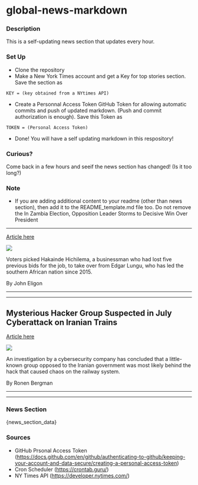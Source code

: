 # global-news-markdown

### Description 
This is a self-updating news section that updates every hour.

### Set Up 
* Clone the repository
* Make a New York Times account and get a Key for top stories section. Save the section as 
 ```
 KEY = (key obtained from a NYtimes API)
 ```
*  Create a Personnal Access Token GitHub Token for allowing automatic commits and push of updated markdown. (Push and commit authorization is enough). Save this Token as 
```
TOKEN = (Personal Access Token)
```
* Done! You will have a self updating markdown in this respository!

### Curious?
Come back in a few hours and seeif the news section has changed! (Is it too long?)

### Note
* If you are adding additional content to your readme (other than news section), then add it to the README_template.md file too. Do not remove the In Zambia Election, Opposition Leader Storms to Decisive Win Over President
---------------------------------------------------------------------------

[Article here](https://www.nytimes.com/2021/08/15/world/africa/zambia-presidential-election.html)

[![](https://static01.nyt.com/images/2021/08/15/world/15zambia-HFO1/merlin_193151412_5b65f048-cc23-4060-9808-ca57987467fe-superJumbo.jpg)](https://www.nytimes.com/2021/08/15/world/africa/zambia-presidential-election.html)

Voters picked Hakainde Hichilema, a businessman who had lost five previous bids for the job, to take over from Edgar Lungu, who has led the southern African nation since 2015.

By John Eligon

* * *

* * *

Mysterious Hacker Group Suspected in July Cyberattack on Iranian Trains
-----------------------------------------------------------------------

[Article here](https://www.nytimes.com/2021/08/14/world/middleeast/iran-trains-cyberattack.html)

[![](https://static01.nyt.com/images/2021/08/10/world/00Iran-Hack01/merlin_174351867_a127d33f-5007-4e50-9f36-712ea661b966-superJumbo.jpg)](https://www.nytimes.com/2021/08/14/world/middleeast/iran-trains-cyberattack.html)

An investigation by a cybersecurity company has concluded that a little-known group opposed to the Iranian government was most likely behind the hack that caused chaos on the railway system.

By Ronen Bergman

* * *

* * *

### News Section 
{news_section_data}


### Sources 
* GitHub Prsonal Access Token (https://docs.github.com/en/github/authenticating-to-github/keeping-your-account-and-data-secure/creating-a-personal-access-token)
* Cron Scheduler (https://crontab.guru/)
* NY Times API (https://developer.nytimes.com/)
